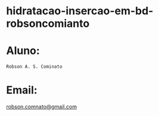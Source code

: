 ﻿# hidratacao-insercao-em-bd-robsoncomianto

# Aluno:
    Robson A. S. Cominato
  
 # Email:
   robson.comnato@gmail.com
